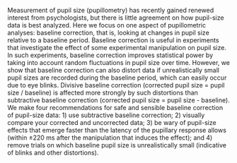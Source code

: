 Measurement of pupil size (pupillometry) has recently gained renewed interest from psychologists, but there is little agreement on how pupil-size data is best analyzed. Here we focus on one aspect of pupillometric analyses: baseline correction, that is, looking at changes in pupil size relative to a baseline period. Baseline correction is useful in experiments that investigate the effect of some experimental manipulation on pupil size. In such experiments, baseline correction improves statistical power by taking into account random fluctuations in pupil size over time. However, we show that baseline correction can also distort data if unrealistically small pupil sizes are recorded during the baseline period, which can easily occur due to eye blinks. Divisive baseline correction (corrected pupil size = pupil size / baseline) is affected more strongly by such distortions than subtractive baseline correction (corrected pupil size = pupil size - baseline). We make four recommendations for safe and sensible baseline correction of pupil-size data: 1) use subtractive baseline correction; 2) visually compare your corrected and uncorrected data; 3) be wary of pupil-size effects that emerge faster than the latency of the pupillary response allows (within ±220 ms after the manipulation that induces the effect); and 4) remove trials on which baseline pupil size is unrealistically small (indicative of blinks and other distortions).

